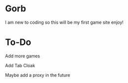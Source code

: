 # Gorb
I am new to coding so this will be my first game site
enjoy!

# To-Do
Add more games

Add Tab Cloak

Maybe add a proxy in the future

